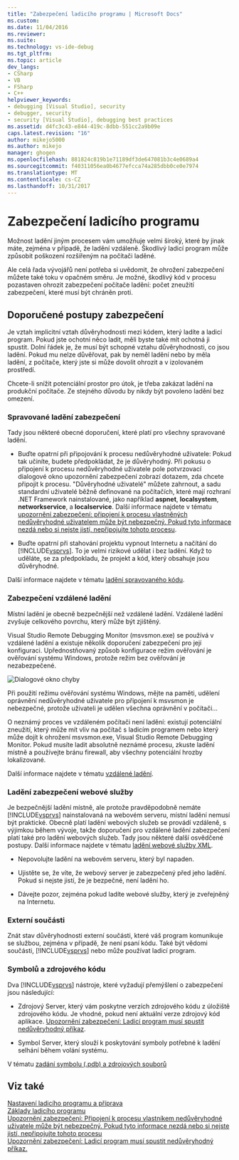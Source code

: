 ```yaml
---
title: "Zabezpečení ladicího programu | Microsoft Docs"
ms.custom: 
ms.date: 11/04/2016
ms.reviewer: 
ms.suite: 
ms.technology: vs-ide-debug
ms.tgt_pltfrm: 
ms.topic: article
dev_langs:
- CSharp
- VB
- FSharp
- C++
helpviewer_keywords:
- debugging [Visual Studio], security
- debugger, security
- security [Visual Studio], debugging best practices
ms.assetid: d4fc3c43-e844-419c-8dbb-551cc2a9b09e
caps.latest.revision: "16"
author: mikejo5000
ms.author: mikejo
manager: ghogen
ms.openlocfilehash: 881824c819b1e71189df3de647081b3c4e0689a4
ms.sourcegitcommit: f40311056ea0b4677efcca74a285dbb0ce0e7974
ms.translationtype: MT
ms.contentlocale: cs-CZ
ms.lasthandoff: 10/31/2017
---
```

# <a name="debugger-security"></a>Zabezpečení ladicího programu
Možnost ladění jiným procesem vám umožňuje velmi široký, které by jinak máte, zejména v případě, že ladění vzdáleně. Škodlivý ladicí program může způsobit poškození rozšířeným na počítači laděné.  
  
 Ale celá řada vývojářů není potřeba si uvědomit, že ohrožení zabezpečení můžete také toku v opačném směru. Je možné, škodlivý kód v procesu pozastaven ohrozit zabezpečení počítače ladění: počet zneužití zabezpečení, které musí být chráněn proti.  
  
## <a name="security-best-practices"></a>Doporučené postupy zabezpečení  
 Je vztah implicitní vztah důvěryhodnosti mezi kódem, který ladíte a ladicí program. Pokud jste ochotni něco ladit, měli byste také mít ochotná ji spustit. Dolní řádek je, že musí být schopné vztahu důvěryhodnosti, co jsou ladění. Pokud mu nelze důvěřovat, pak by neměl ladění nebo by měla ladění, z počítače, který jste si může dovolit ohrozit a v izolovaném prostředí.  
  
 Chcete-li snížit potenciální prostor pro útok, je třeba zakázat ladění na produkční počítače. Ze stejného důvodu by nikdy být povoleno ladění bez omezení.  
  
### <a name="managed-debugging-security"></a>Spravované ladění zabezpečení  
 Tady jsou některé obecné doporučení, které platí pro všechny spravované ladění.  
  
-   Buďte opatrní při připojování k procesu nedůvěryhodné uživatele: Pokud tak učiníte, budete předpokládat, že je důvěryhodný. Při pokusu o připojení k procesu nedůvěryhodné uživatele pole potvrzovací dialogové okno upozornění zabezpečení zobrazí dotazem, zda chcete připojit k procesu. "Důvěryhodné uživatelé" můžete zahrnout, a sadu standardní uživatelé běžně definované na počítačích, které mají rozhraní .NET Framework nainstalované, jako například **aspnet**, **localsystem**, **networkservice**, a **localservice**. Další informace najdete v tématu [upozornění zabezpečení: připojení k procesu vlastněných nedůvěryhodné uživatelem může být nebezpečný. Pokud tyto informace nezdá nebo si nejste jistí, nepřipojujte tohoto procesu](../debugger/security-warning-attaching-to-a-process-owned-by-an-untrusted-user-can-be-dangerous-if-the-following-information-looks-suspicious-or-you-are-unsure-do-not-attach-to-this-process.md).  
  
-   Buďte opatrní při stahování projektu vypnout Internetu a načítání do [!INCLUDE[vsprvs](../code-quality/includes/vsprvs_md.md)]. To je velmi rizikové udělat i bez ladění. Když to uděláte, se za předpokladu, že projekt a kód, který obsahuje jsou důvěryhodné.  
  
 Další informace najdete v tématu [ladění spravovaného kódu](../debugger/debugging-managed-code.md).  
  
### <a name="remote-debugging-security"></a>Zabezpečení vzdálené ladění  
 Místní ladění je obecně bezpečnější než vzdálené ladění. Vzdálené ladění zvyšuje celkového povrchu, který může být zjištěný.  
  
 Visual Studio Remote Debugging Monitor (msvsmon.exe) se používá v vzdálené ladění a existuje několik doporučení zabezpečení pro její konfiguraci. Upřednostňovaný způsob konfigurace režim ověřování je ověřování systému Windows, protože režim bez ověřování je nezabezpečené.  
  
 ![Dialogové okno chyby](../debugger/media/dbg_err_remotepermissionschanged.png "DBG_ERR_RemotePermissionsChanged")  
  
 Při použití režimu ověřování systému Windows, mějte na paměti, udělení oprávnění nedůvěryhodné uživatele pro připojení k msvsmon je nebezpečné, protože uživateli je udělen všechna oprávnění v počítači...  
  
 O neznámý proces ve vzdáleném počítači není ladění: existují potenciální zneužití, který může mít vliv na počítač s ladicím programem nebo který může dojít k ohrožení msvsmon.exe, Visual Studio Remote Debugging Monitor. Pokud musíte ladit absolutně neznámé procesu, zkuste ladění místně a používejte bránu firewall, aby všechny potenciální hrozby lokalizované.  
  
 Další informace najdete v tématu [vzdálené ladění](../debugger/remote-debugging.md).  
  
### <a name="web-services-debugging-security"></a>Ladění zabezpečení webové služby  
 Je bezpečnější ladění místně, ale protože pravděpodobně nemáte [!INCLUDE[vsprvs](../code-quality/includes/vsprvs_md.md)] nainstalovaná na webovém serveru, místní ladění nemusí být praktické. Obecně platí ladění webových služeb se provádí vzdáleně, s výjimkou během vývoje, takže doporučení pro vzdálené ladění zabezpečení platí také pro ladění webových služeb. Tady jsou některé další osvědčené postupy. Další informace najdete v tématu [ladění webové služby XML](http://msdn.microsoft.com/en-us/c900b137-9fbd-4f59-91b5-9c2c6ce06f00).  
  
-   Nepovolujte ladění na webovém serveru, který byl napaden.  
  
-   Ujistěte se, že víte, že webový server je zabezpečený před jeho ladění. Pokud si nejste jistí, že je bezpečné, není ladění ho.  
  
-   Dávejte pozor, zejména pokud ladíte webové služby, který je zveřejněný na Internetu.  
  
### <a name="external-components"></a>Externí součásti  
 Znát stav důvěryhodnosti externí součásti, které váš program komunikuje se službou, zejména v případě, že není psaní kódu. Také být vědomi součásti, [!INCLUDE[vsprvs](../code-quality/includes/vsprvs_md.md)] nebo může používat ladicí program.  
  
### <a name="symbols-and-source-code"></a>Symbolů a zdrojového kódu  
 Dva [!INCLUDE[vsprvs](../code-quality/includes/vsprvs_md.md)] nástroje, které vyžadují přemýšlení o zabezpečení jsou následující:  
  
-   Zdrojový Server, který vám poskytne verzích zdrojového kódu z úložiště zdrojového kódu. Je vhodné, pokud není aktuální verze zdrojový kód aplikace. [Upozornění zabezpečení: Ladicí program musí spustit nedůvěryhodný příkaz](../debugger/security-warning-debugger-must-execute-untrusted-command.md).  
  
-   Symbol Server, který slouží k poskytování symboly potřebné k ladění selhání během volání systému.  
  
 V tématu [zadání symbolu (.pdb) a zdrojových souborů](../debugger/specify-symbol-dot-pdb-and-source-files-in-the-visual-studio-debugger.md)  
  
## <a name="see-also"></a>Viz také  
 [Nastavení ladicího programu a příprava](../debugger/debugger-settings-and-preparation.md)   
 [Základy ladicího programu](../debugger/debugger-basics.md)   
 [Upozornění zabezpečení: Připojení k procesu vlastníkem nedůvěryhodné uživatele může být nebezpečný. Pokud tyto informace nezdá nebo si nejste jistí, nepřipojujte tohoto procesu](../debugger/security-warning-attaching-to-a-process-owned-by-an-untrusted-user-can-be-dangerous-if-the-following-information-looks-suspicious-or-you-are-unsure-do-not-attach-to-this-process.md)   
 [Upozornění zabezpečení: Ladicí program musí spustit nedůvěryhodný příkaz.](../debugger/security-warning-debugger-must-execute-untrusted-command.md)